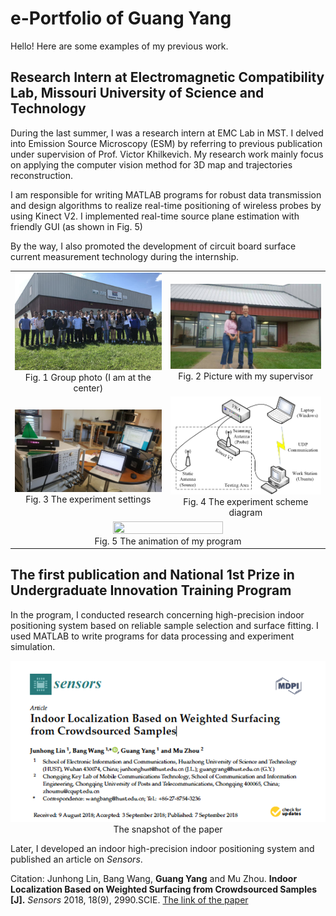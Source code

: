 # e-Portfolio of Guang Yang

Hello! Here are some examples of my previous work.

## Research Intern at Electromagnetic Compatibility Lab, Missouri University of Science and Technology
During the last summer, I was a research intern at EMC Lab in MST. I delved into Emission Source Microscopy (ESM) by referring to previous publication under supervision of Prof. Victor Khilkevich. My research work mainly focus on applying the computer vision method for 3D map and trajectories reconstruction.

I am responsible for writing MATLAB programs for robust data transmission and design algorithms to realize real-time positioning of wireless probes by using Kinect V2. I implemented real-time source plane estimation with friendly GUI (as shown in Fig. 5)

By the way, I also promoted the development of circuit board surface current measurement technology during the internship.

<table>
    <tr>
        <td><center><img src="https://github.com/GuangYang1143252657/e-Portfolio/blob/master/Pic/EMC4.jpg" > <br> Fig. 1 Group photo (I am at the center) </center></td>
        <td><center><img src="https://github.com/GuangYang1143252657/e-Portfolio/blob/master/Pic/EMC1.jpg"  >Fig. 2 Picture with my supervisor </center></td>
    </tr>
    <tr>
        <td><center><img src="https://github.com/GuangYang1143252657/e-Portfolio/blob/master/Pic/EMC2.jpg"  >Fig. 3 The experiment settings</center></td>
        <td><center><img src="https://github.com/GuangYang1143252657/e-Portfolio/blob/master/Pic/EMC5.png"  >Fig. 4 The experiment scheme diagram</center></td>
    </tr>
    <tr>
        <td colspan="2"><center><img width=60% height=60% src="https://github.com/GuangYang1143252657/e-Portfolio/blob/master/Pic/EMC3.gif"   > <br> Fig. 5 The animation of my program</center></td>
    </tr>
</table>

## The first publication and National 1st Prize in Undergraduate Innovation Training Program
In the program, I conducted research concerning high-precision indoor positioning system based on reliable sample selection and surface fitting. I used MATLAB to write programs for data processing and experiment simulation.

<div align=center><img src ="https://github.com/GuangYang1143252657/e-Portfolio/blob/master/Pic/indoor1.png"/> <br> The snapshot of the paper</div>

Later, I developed an indoor high-precision indoor positioning system and published an article on _Sensors_.

Citation: Junhong Lin, Bang Wang, **Guang Yang** and Mu Zhou. **Indoor Localization Based on Weighted Surfacing from Crowdsourced Samples [J].** _Sensors_ 2018, 18(9), 2990.SCIE. [The link of the paper](http://www.mdpi.com/1424-8220/18/9/2990)  
